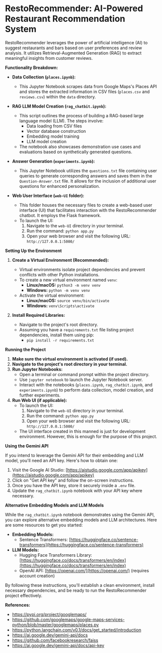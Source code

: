 # **RestoRecommender: AI-Powered Restaurant Recommendation System**

RestoRecommender leverages the power of artificial intelligence (AI) to suggest restaurants and bars based on user preferences and review analysis. It utilizes Retrieval-Augmented Generation (RAG) to extract meaningful insights from customer reviews.

**Functionality Breakdown:**

* **Data Collection (`places.ipynb`):**
  - This Jupyter Notebook scrapes data from Google Maps's Places API and stores the extracted information in CSV files (`places.csv` and `reviews.csv`) within the `data` directory.

* **RAG LLM Model Creation (`rag_chatbit.ipynb`):**
  - This script outlines the process of building a RAG-based large language model (LLM). The steps involve:
      - Data loading from CSV files
      - Vector database construction
      - Embedding model training
      - LLM model creation
  - The notebook also showcases demonstration use cases and evaluations based on synthetically generated questions.

* **Answer Generation (`experiments.ipynb`):**
  - This Jupyter Notebook utilizes the `questions.txt` file containing user queries to generate corresponding answers and saves them in the `Question-Answer.txt` file. It allows for the inclusion of additional user questions for enhanced personalization.

* **Web User Interface (`web-UI` folder):**
  - This folder houses the necessary files to create a web-based user interface (UI) that facilitates interaction with the RestoRecommender chatbot. It employs the Flask framework.
  - To launch the UI:
      1. Navigate to the `web-UI` directory in your terminal.
      2. Run the command: `python app.py`
      3. Open your web browser and visit the following URL: `http://127.0.0.1:5000/`

**Setting Up the Environment**

1. **Create a Virtual Environment (Recommended):**
   - Virtual environments isolate project dependencies and prevent conflicts with other Python installations.
   - To create a new virtual environment named `venv`:
     - **Linux/macOS:** `python3 -m venv venv`
     - **Windows:** `python -m venv venv`
   - Activate the virtual environment:
     - **Linux/macOS:** `source venv/bin/activate`
     - **Windows:** `venv\Scripts\activate`

2. **Install Required Libraries:**
   - Navigate to the project's root directory.
   - Assuming you have a `requirements.txt` file listing project dependencies, install them using pip:
     - `pip install -r requirements.txt`

**Running the Project**

1. **Make sure the virtual environment is activated (if used).**
2. **Navigate to the project's root directory in your terminal.**
3. **Run Jupyter Notebooks:**
   - Open a terminal or command prompt within the project directory.
   - Use `jupyter notebook` to launch the Jupyter Notebook server.
   - Interact with the notebooks (`places.ipynb`, `rag_chatbit.ipynb`, and `experiments.ipynb`) to perform data collection, model creation, and further experiments.
4. **Run Web UI (if applicable):**
   - To launch the UI:
      1. Navigate to the `web-UI` directory in your terminal.
      2. Run the command: `python app.py`
      3. Open your web browser and visit the following URL: `http://127.0.0.1:5000/`
   - The UI interface created in this manned is just for development environment. However, this is enough for the purpose of this project. 

**Using the Gemini API**

If you intend to leverage the Gemini API for their embedding and LLM model, you'll need an API key. Here's how to obtain one:

1. Visit the Google AI Studio: [https://aistudio.google.com/app/apikey](https://aistudio.google.com/app/apikey)
2. Click on "Get API key" and follow the on-screen instructions.
3. Once you have the API key, store it securely inside a `.env` file.
4. Update the `rag_chatbit.ipynb` notebook with your API key where necessary.

**Alternative Embedding Models and LLM Models**

While the `rag_chatbit.ipynb` notebook demonstrates using the Gemini API, you can explore alternative embedding models and LLM architectures. Here are some resources to get you started:

* **Embedding Models:**
    * Sentence Transformers: [https://huggingface.co/sentence-transformers](https://huggingface.co/sentence-transformers)
* **LLM Models:**
    * Hugging Face Transformers Library: [https://huggingface.co/docs/transformers/en/index](https://huggingface.co/docs/transformers/en/index)
    * OpenAI API: [https://openai.com/](https://openai.com/) (requires account creation)

By following these instructions, you'll establish a clean environment, install necessary dependencies, and be ready to run the RestoRecommender project effectively.

**References:**
- https://pypi.org/project/googlemaps/
- https://github.com/googlemaps/google-maps-services-python/blob/master/googlemaps/places.py
- https://python.langchain.com/v0.1/docs/get_started/introduction
- https://ai.google.dev/gemini-api/docs
- https://github.com/facebookresearch/faiss
- https://ai.google.dev/gemini-api/docs/api-key
